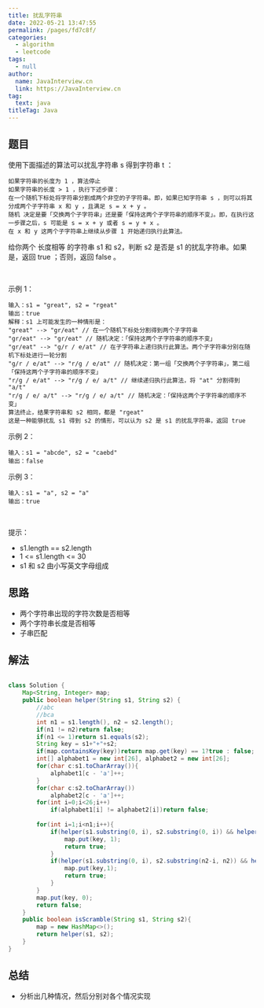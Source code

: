 ```yaml
---
title: 扰乱字符串
date: 2022-05-21 13:47:55
permalink: /pages/fd7c8f/
categories: 
  - algorithm
  - leetcode
tags: 
  - null
author: 
  name: JavaInterview.cn
  link: https://JavaInterview.cn
tag: 
  text: java
titleTag: Java
---
```



## 题目
使用下面描述的算法可以扰乱字符串 s 得到字符串 t ：

    如果字符串的长度为 1 ，算法停止
    如果字符串的长度 > 1 ，执行下述步骤：
    在一个随机下标处将字符串分割成两个非空的子字符串。即，如果已知字符串 s ，则可以将其分成两个子字符串 x 和 y ，且满足 s = x + y 。
    随机 决定是要「交换两个子字符串」还是要「保持这两个子字符串的顺序不变」。即，在执行这一步骤之后，s 可能是 s = x + y 或者 s = y + x 。
    在 x 和 y 这两个子字符串上继续从步骤 1 开始递归执行此算法。
给你两个 长度相等 的字符串 s1 和 s2，判断 s2 是否是 s1 的扰乱字符串。如果是，返回 true ；否则，返回 false 。

 

示例 1：

    输入：s1 = "great", s2 = "rgeat"
    输出：true
    解释：s1 上可能发生的一种情形是：
    "great" --> "gr/eat" // 在一个随机下标处分割得到两个子字符串
    "gr/eat" --> "gr/eat" // 随机决定：「保持这两个子字符串的顺序不变」
    "gr/eat" --> "g/r / e/at" // 在子字符串上递归执行此算法。两个子字符串分别在随机下标处进行一轮分割
    "g/r / e/at" --> "r/g / e/at" // 随机决定：第一组「交换两个子字符串」，第二组「保持这两个子字符串的顺序不变」
    "r/g / e/at" --> "r/g / e/ a/t" // 继续递归执行此算法，将 "at" 分割得到 "a/t"
    "r/g / e/ a/t" --> "r/g / e/ a/t" // 随机决定：「保持这两个子字符串的顺序不变」
    算法终止，结果字符串和 s2 相同，都是 "rgeat"
    这是一种能够扰乱 s1 得到 s2 的情形，可以认为 s2 是 s1 的扰乱字符串，返回 true
示例 2：

    输入：s1 = "abcde", s2 = "caebd"
    输出：false

示例 3：

    输入：s1 = "a", s2 = "a"
    输出：true
 

提示：

- s1.length == s2.length
- 1 <= s1.length <= 30
- s1 和 s2 由小写英文字母组成




## 思路

- 两个字符串出现的字符次数是否相等 
- 两个字符串长度是否相等 
- 子串匹配


## 解法
```java

class Solution {
    Map<String, Integer> map;
    public boolean helper(String s1, String s2) {
        //abc
        //bca
        int n1 = s1.length(), n2 = s2.length();
        if(n1 != n2)return false;
        if(n1 <= 1)return s1.equals(s2);
        String key = s1+"+"+s2;
        if(map.containsKey(key))return map.get(key) == 1?true : false;
        int[] alphabet1 = new int[26], alphabet2 = new int[26];
        for(char c:s1.toCharArray()){
            alphabet1[c - 'a']++;
        }
        for(char c:s2.toCharArray())
            alphabet2[c - 'a']++;
        for(int i=0;i<26;i++)
            if(alphabet1[i] != alphabet2[i])return false;
        
        for(int i=1;i<n1;i++){
            if(helper(s1.substring(0, i), s2.substring(0, i)) && helper(s1.substring(i, n1), s2.substring(i, n2))){
                map.put(key, 1);
                return true;
            }
            if(helper(s1.substring(0, i), s2.substring(n2-i, n2)) && helper(s1.substring(i, n1), s2.substring(0, n2-i))){
                map.put(key,1);
                return true;
            }
        }
        map.put(key, 0);
        return false;
    }
    public boolean isScramble(String s1, String s2){
        map = new HashMap<>();
        return helper(s1, s2);
    }
}

```

## 总结

- 分析出几种情况，然后分别对各个情况实现 
